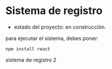 <h1> Sistema de registro</h1>

- estado del proyecto: en construcción.

para ejecutar el sistema, debes poner:

```npm install react```

sistema de registro 2
